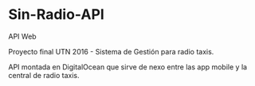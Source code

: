 # Sin-Radio-API
API Web 

Proyecto final UTN 2016 - Sistema de Gestión para radio taxis.

API montada en DigitalOcean que sirve de nexo entre las app mobile y la central de radio taxis.

